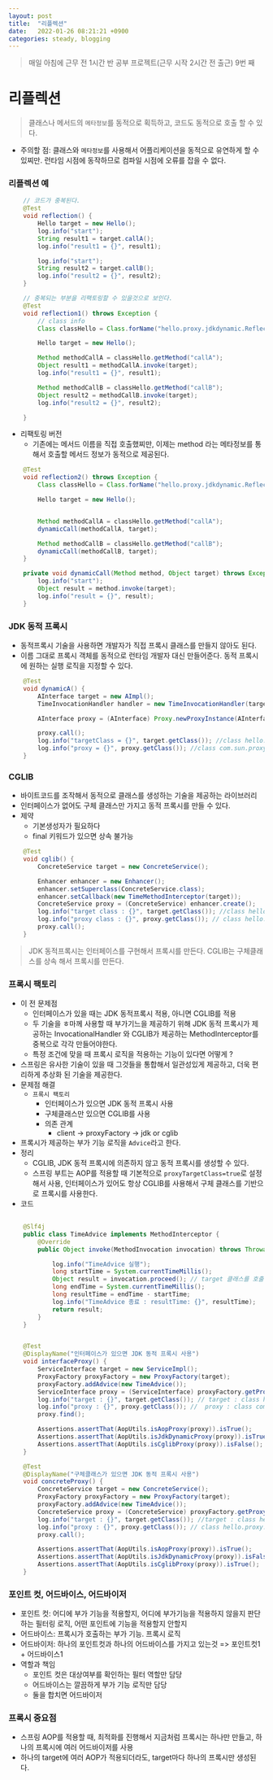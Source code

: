 ```yaml
---
layout: post
title:  "리플렉션"
date:   2022-01-26 08:21:21 +0900
categories: steady, blogging
---
```


> 매일 아침에 근무 전 1시간 반 공부 프로젝트(근무 시작 2시간 전 출근) 9번 째

# 리플렉션
> 클래스나 메서드의 `메타정보`를 동적으로 획득하고, 코드도 동적으로 호출 할 수 있다.
- 주의할 점: 클래스와 `메타정보`를 사용해서 어플리케이션을 동적으로 유연하게 할 수 있찌만. 런타임 시점에 동작하므로 컴파일 시점에 오류를 잡을 수 없다.

### 리플렉션 예

```java
    // 코드가 중복된다.
    @Test
    void reflection() {
        Hello target = new Hello();
        log.info("start");
        String result1 = target.callA();
        log.info("result1 = {}", result1);

        log.info("start");
        String result2 = target.callB();
        log.info("result2 = {}", result2);
    }

    // 중복되는 부분을 리팩토링할 수 있을것으로 보인다.
    @Test
    void reflection1() throws Exception {
        // class info
        Class classHello = Class.forName("hello.proxy.jdkdynamic.ReflectionTest$Hello");

        Hello target = new Hello();

        Method methodCallA = classHello.getMethod("callA");
        Object result1 = methodCallA.invoke(target);
        log.info("result1 = {}", result1);

        Method methodCallB = classHello.getMethod("callB");
        Object result2 = methodCallB.invoke(target);
        log.info("result2 = {}", result2);

    }
```

- 리팩토링 버전
    - 기존에는 메서드 이름을 직접 호출했찌만, 이제는 method 라는 메타정보를 통해서 호출할 메서드 정보가 동적으로 제공된다.

```java
    @Test
    void reflection2() throws Exception {
        Class classHello = Class.forName("hello.proxy.jdkdynamic.ReflectionTest$Hello");

        Hello target = new Hello();


        Method methodCallA = classHello.getMethod("callA");
        dynamicCall(methodCallA, target);

        Method methodCallB = classHello.getMethod("callB");
        dynamicCall(methodCallB, target);
    }

    private void dynamicCall(Method method, Object target) throws Exception {
        log.info("start");
        Object result = method.invoke(target);
        log.info("result = {}", result);
    }
```

### JDK 동적 프록시
- 동적프록시 기술을 사용하면 개발자가 직접 프록시 클래스를 만들지 않아도 된다.
- 이름 그대로 프록시 객체를 동적으로 런타임 개발자 대신 만들어준다. 동적 프록시에 원하는 실행 로직을 지정할 수 있다.

```java
    @Test
    void dynamicA() {
        AInterface target = new AImpl();
        TimeInvocationHandler handler = new TimeInvocationHandler(target);

        AInterface proxy = (AInterface) Proxy.newProxyInstance(AInterface.class.getClassLoader(), new Class[]{AInterface.class}, handler);

        proxy.call();
        log.info("targetClass = {}", target.getClass()); //class hello.proxy.jdkdynamic.code.AImpl
        log.info("proxy = {}", proxy.getClass()); //class com.sun.proxy.$Proxy9
    }

```

### CGLIB
- 바이트코드를 조작해서 동적으로 클래스를 생성하는 기술을 제공하는 라이브러리
- 인터페이스가 없어도 구체 클래스만 가지고 동적 프록시를 만들 수 있다.
- 제약
    - 기본생성자가 필요하다
    - final 키워드가 있으면 상속 불가능


```java
    @Test
    void cglib() {
        ConcreteService target = new ConcreteService();

        Enhancer enhancer = new Enhancer();
        enhancer.setSuperclass(ConcreteService.class);
        enhancer.setCallback(new TimeMethodInterceptor(target));
        ConcreteService proxy = (ConcreteService) enhancer.create();
        log.info("target class : {}", target.getClass()); //class hello.proxy.common.service.ConcreteService
        log.info("proxy class : {}", proxy.getClass()); // class hello.proxy.common.service.ConcreteService$$EnhancerByCGLIB$$25d6b0e3
        proxy.call();
    }
```

> JDK 동적프록시는 인터페이스를 구현해서 프록시를 만든다. CGLIB는 구체클래스를 상속 해서 프록시를 만든다.

### 프록시 팩토리
- 이 전 문제점
    - 인터페이스가 있을 때는 JDK 동적프록시 적용, 아니면 CGLIB를 적용
    - 두 기술을 ㅎ마께 사용할 때 부가기느을 제공하기 위해 JDK 동적 프록시가 제공하는 InvocationalHandler 와 CGLIB가 제공하는 MethodInterceptor를 중복으로 각각 만들어야한다.
    - 특정 조건에 맞을 때 프록시 로직을 적용하는 기능이 있다면 어떻게 ?
- 스프링은 유사한 기술이 있을 때 그것들을 통합해서 일관성있게 제공하고, 더욱 편리하게 추상화 된 기술을 제공한다.
- 문제점 해결
    - `프록시 팩토리`
        - 인터페이스가 있으면 JDK 동적 프록시 사용
        - 구체클래스만 있으면 CGLIB를 사용
        - 의존 관계
            - client -> proxyFactory -> jdk or cglib
- 프록시가 제공하는 부가 기능 로직을 `Advice`라고 한다.
- 정리
    - CGLIB, JDK 동적 프록시에 의존하지 않고 동적 프록시를 생성할 수 있다.
    - 스프링 부트는 AOP를 적용할 때 기본적으로 `proxyTargetClass=true`로 설정해서 사용, 인터페이스가 있어도 항상 CGLIB를 사용해서 구체 클래스를 기반으로 프록시를 사용한다.
- 코드

```java
    
    @Slf4j
    public class TimeAdvice implements MethodInterceptor {
        @Override
        public Object invoke(MethodInvocation invocation) throws Throwable {

            log.info("TimeAdvice 실행");
            long startTime = System.currentTimeMillis();
            Object result = invocation.proceed(); // target 클래스를 호출하고 그 결과를 받는다.
            long endTime = System.currentTimeMillis();
            long resultTime = endTime - startTime;
            log.info("TimeAdvice 종료 : resultTime: {}", resultTime);
            return result;
        }
    }


    @Test
    @DisplayName("인터페이스가 있으면 JDK 동적 프록시 사용")
    void interfaceProxy() {
        ServiceInterface target = new ServiceImpl();
        ProxyFactory proxyFactory = new ProxyFactory(target);
        proxyFactory.addAdvice(new TimeAdvice());
        ServiceInterface proxy = (ServiceInterface) proxyFactory.getProxy();
        log.info("target : {}", target.getClass()); // target : class hello.proxy.common.service.ServiceImpl
        log.info("proxy : {}", proxy.getClass()); //  proxy : class com.sun.proxy.$Proxy10
        proxy.find();

        Assertions.assertThat(AopUtils.isAopProxy(proxy)).isTrue();
        Assertions.assertThat(AopUtils.isJdkDynamicProxy(proxy)).isTrue();
        Assertions.assertThat(AopUtils.isCglibProxy(proxy)).isFalse();
    }

    @Test
    @DisplayName("구체클래스가 있으면 JDK 동적 프록시 사용")
    void concreteProxy() {
        ConcreteService target = new ConcreteService();
        ProxyFactory proxyFactory = new ProxyFactory(target);
        proxyFactory.addAdvice(new TimeAdvice());
        ConcreteService proxy = (ConcreteService) proxyFactory.getProxy();
        log.info("target : {}", target.getClass()); //target : class hello.proxy.common.service.ConcreteService
        log.info("proxy : {}", proxy.getClass()); // class hello.proxy.common.service.ConcreteService$$EnhancerBySpringCGLIB$$44199858
        proxy.call();

        Assertions.assertThat(AopUtils.isAopProxy(proxy)).isTrue();
        Assertions.assertThat(AopUtils.isJdkDynamicProxy(proxy)).isFalse();
        Assertions.assertThat(AopUtils.isCglibProxy(proxy)).isTrue();
    }

```

### 포인트 컷, 어드바이스, 어드바이저
* 포인트 컷: 어디에 부가 기능을 적용할지, 어디에 부가기능을 적용하지 않을지 판단하는 필터링 로직, 어떤 포인트에 기능을 적용할지 안할지
* 어드바이스: 프록시가 호출하는 부가 기능. 프록시 로직
* 어드바이저: 하나의 포인트컷과 하나의 어드바이스를 가지고 있는것 => 포인트컷1 + 어드바이스1
* 역할과 책임
    * 포인트 컷은 대상여부를 확인하는 필터 역할만 담당
    * 어드바이스는 깔끔하게 부가 기능 로직만 담당
    * 둘을 합치면 어드바이저


### 프록시 중요점
- 스프링 AOP를 적용할 때, 최적화를 진행해서 지금처럼 프록시는 하나만 만들고, 하나의 프록시에 여러 어드바이저를 사용
- 하나의 target에 여러 AOP가 적용되더라도, target마다 하나의 프록시만 생성된다.